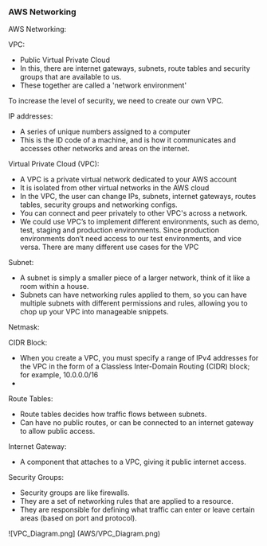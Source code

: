 ### AWS Networking

AWS Networking:

VPC: 
- Public Virtual Private Cloud
- In this, there are internet gateways, subnets, route tables and security groups that are available to us. 
- These together are called a 'network environment'

To increase the level of security, we need to create our own VPC. 


IP addresses:
- A series of unique numbers assigned to a computer
- This is the ID code of a machine, and is how it communicates and accesses other networks and areas on the internet. 


Virtual Private Cloud (VPC):
- A VPC is a private virtual network dedicated to your AWS account
- It is isolated from other virtual networks in the AWS cloud
- In the VPC, the user can change IPs, subnets, internet gateways, routes tables, security groups and networking configs. 
- You can connect and peer privately to other VPC's across a network. 
- We could use VPC’s to implement different environments, such as demo, test, staging and production environments. Since production environments don’t need access to our test environments, and vice versa. There are many different use cases for the VPC

Subnet: 
- A subnet is simply a smaller piece of a larger network, think of it like a room within a house.
- Subnets can have networking rules applied to them, so you can have multiple subnets with different permissions and rules, allowing you to chop up your VPC into manageable snippets.

Netmask:


CIDR Block:
- When you create a VPC, you must specify a range of IPv4 addresses for the VPC in the form of a Classless Inter-Domain Routing (CIDR) block; for example, 10.0.0.0/16
- 


Route Tables:
- Route tables decides how traffic flows between subnets. 
- Can have no public routes, or can be connected to an internet gateway to allow public access. 


Internet Gateway:
- A component that attaches to a VPC, giving it public internet access. 

Security Groups: 
- Security groups are like firewalls.
- They are a set of networking rules that are applied to a resource.
- They are responsible for defining what traffic can enter or leave certain areas (based on port and protocol).

![VPC_Diagram.png] (AWS/VPC_Diagram.png)

